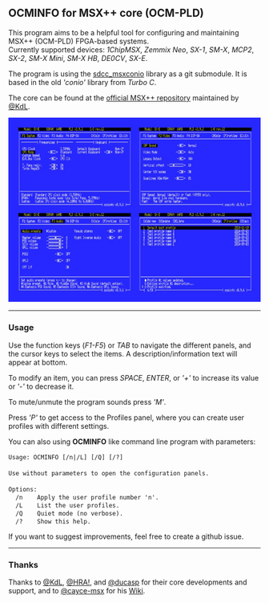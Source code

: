 ## OCMINFO for MSX++ core (OCM-PLD)


This program aims to be a helpful tool for configuring and maintaining MSX++ (OCM-PLD) FPGA-based systems.\
Currently supported devices: _1ChipMSX_, _Zemmix Neo_, _SX-1_, _SM-X_, _MCP2_, _SX-2_, _SM-X Mini_, _SM-X HB_, _DE0CV_, _SX-E_.

The program is using the [sdcc_msxconio](https://github.com/nataliapc/sdcc_msxconio) library as a git submodule. It is based in the old _'conio'_ library from _Turbo C_.

The core can be found at the [official MSX++ repository](https://github.com/gnogni/ocm-pld-dev) maintained by [@KdL](https://github.com/gnogni).

![ocminfo panels](.images/panels.jpg)

----


### Usage

Use the function keys (_F1-F5_) or _TAB_ to navigate the different panels, and the cursor keys to select the items. A description/information text will appear at bottom.

To modify an item, you can press _SPACE_, _ENTER_, or _'+'_ to increase its value or _'-'_ to decrease it.

To mute/unmute the program sounds press _'M'_.

Press _'P'_ to get access to the Profiles panel, where you can create user profiles with different settings.

You can also using **OCMINFO** like command line program with parameters:

	Usage: OCMINFO [/n|/L] [/Q] [/?]
	
	Use without parameters to open the configuration panels.
	
	Options:
	  /n    Apply the user profile number 'n'.
	  /L    List the user profiles.
	  /Q    Quiet mode (no verbose).
	  /?    Show this help.

If you want to suggest improvements, feel free to create a github issue.

----

### Thanks

Thanks to [@KdL](https://github.com/gnogni), [@HRA!](https://github.com/hra1129), and [@ducasp](https://github.com/ducasp) for their core developments and support, and to [@cayce-msx](https://github.com/cayce-msx) for his [Wiki](https://github.com/cayce-msx/msxpp-quick-ref/wiki).

